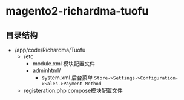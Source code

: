 # magento2-richardma-tuofu

## 目录结构
- /app/code/Richardma/Tuofu
    - /etc
        - module.xml 模块配置文件
        - adminhtml/
            - system.xml 后台菜单 `Store->Settings->Configuration->Sales->Payment Method`
    - registeration.php compose模块配置文件
